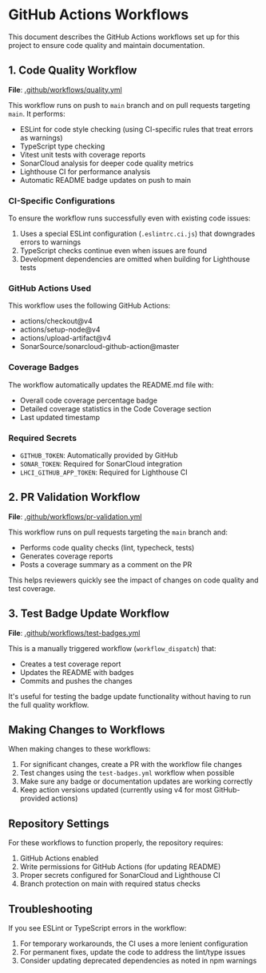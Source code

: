 # GitHub Actions Workflows

This document describes the GitHub Actions workflows set up for this project to ensure code quality and maintain documentation.

## 1. Code Quality Workflow

**File**: [.github/workflows/quality.yml](.github/workflows/quality.yml)

This workflow runs on push to `main` branch and on pull requests targeting `main`. It performs:

- ESLint for code style checking (using CI-specific rules that treat errors as warnings)
- TypeScript type checking
- Vitest unit tests with coverage reports
- SonarCloud analysis for deeper code quality metrics
- Lighthouse CI for performance analysis
- Automatic README badge updates on push to main

### CI-Specific Configurations

To ensure the workflow runs successfully even with existing code issues:

1. Uses a special ESLint configuration (`.eslintrc.ci.js`) that downgrades errors to warnings
2. TypeScript checks continue even when issues are found 
3. Development dependencies are omitted when building for Lighthouse tests

### GitHub Actions Used

This workflow uses the following GitHub Actions:
- actions/checkout@v4
- actions/setup-node@v4
- actions/upload-artifact@v4
- SonarSource/sonarcloud-github-action@master

### Coverage Badges

The workflow automatically updates the README.md file with:
- Overall code coverage percentage badge
- Detailed coverage statistics in the Code Coverage section
- Last updated timestamp

### Required Secrets

- `GITHUB_TOKEN`: Automatically provided by GitHub
- `SONAR_TOKEN`: Required for SonarCloud integration
- `LHCI_GITHUB_APP_TOKEN`: Required for Lighthouse CI

## 2. PR Validation Workflow

**File**: [.github/workflows/pr-validation.yml](.github/workflows/pr-validation.yml)

This workflow runs on pull requests targeting the `main` branch and:

- Performs code quality checks (lint, typecheck, tests)
- Generates coverage reports
- Posts a coverage summary as a comment on the PR

This helps reviewers quickly see the impact of changes on code quality and test coverage.

## 3. Test Badge Update Workflow

**File**: [.github/workflows/test-badges.yml](.github/workflows/test-badges.yml)

This is a manually triggered workflow (`workflow_dispatch`) that:
- Creates a test coverage report
- Updates the README with badges
- Commits and pushes the changes

It's useful for testing the badge update functionality without having to run the full quality workflow.

## Making Changes to Workflows

When making changes to these workflows:

1. For significant changes, create a PR with the workflow file changes
2. Test changes using the `test-badges.yml` workflow when possible
3. Make sure any badge or documentation updates are working correctly
4. Keep action versions updated (currently using v4 for most GitHub-provided actions)

## Repository Settings

For these workflows to function properly, the repository requires:

1. GitHub Actions enabled
2. Write permissions for GitHub Actions (for updating README)
3. Proper secrets configured for SonarCloud and Lighthouse CI
4. Branch protection on main with required status checks

## Troubleshooting

If you see ESLint or TypeScript errors in the workflow:

1. For temporary workarounds, the CI uses a more lenient configuration
2. For permanent fixes, update the code to address the lint/type issues
3. Consider updating deprecated dependencies as noted in npm warnings 